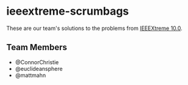 # ieeextreme-scrumbags

These are our team's solutions to the problems from [IEEEXtreme 10.0][ieeex 10].


## Team Members

- @ConnorChristie
- @euclideansphere
- @mattmahn


[ieeex 10]: http://www.ieee.org/membership_services/membership/students/competitions/xtreme/index.html
